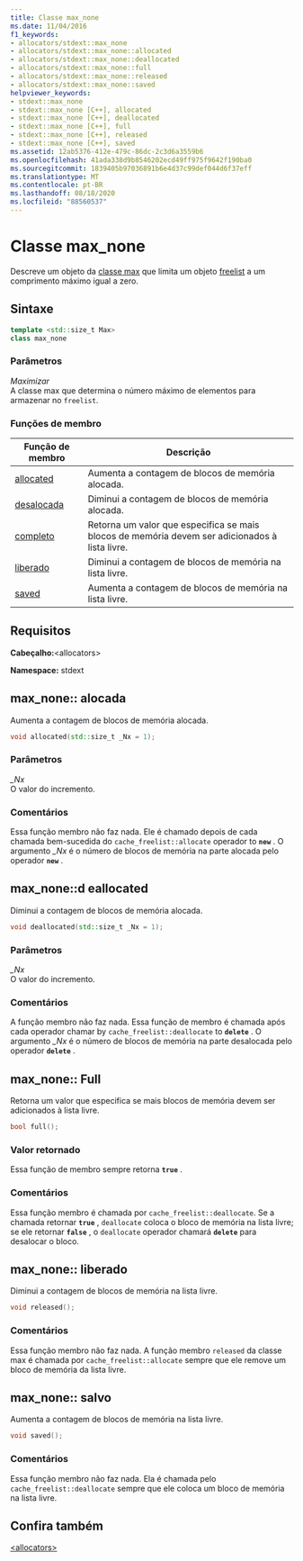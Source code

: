```yaml
---
title: Classe max_none
ms.date: 11/04/2016
f1_keywords:
- allocators/stdext::max_none
- allocators/stdext::max_none::allocated
- allocators/stdext::max_none::deallocated
- allocators/stdext::max_none::full
- allocators/stdext::max_none::released
- allocators/stdext::max_none::saved
helpviewer_keywords:
- stdext::max_none
- stdext::max_none [C++], allocated
- stdext::max_none [C++], deallocated
- stdext::max_none [C++], full
- stdext::max_none [C++], released
- stdext::max_none [C++], saved
ms.assetid: 12ab5376-412e-479c-86dc-2c3d6a3559b6
ms.openlocfilehash: 41ada338d9b8546202ecd49ff975f9642f190ba0
ms.sourcegitcommit: 1839405b97036891b6e4d37c99def044d6f37eff
ms.translationtype: MT
ms.contentlocale: pt-BR
ms.lasthandoff: 08/18/2020
ms.locfileid: "88560537"
---
```

# <a name="max_none-class"></a>Classe max_none

Descreve um objeto da [classe max](../standard-library/allocators-header.md) que limita um objeto [freelist](../standard-library/freelist-class.md) a um comprimento máximo igual a zero.

## <a name="syntax"></a>Sintaxe

```cpp
template <std::size_t Max>
class max_none
```

### <a name="parameters"></a>Parâmetros

*Maximizar*\
A classe max que determina o número máximo de elementos para armazenar no `freelist`.

### <a name="member-functions"></a>Funções de membro

|Função de membro|Descrição|
|-|-|
|[allocated](#allocated)|Aumenta a contagem de blocos de memória alocada.|
|[desalocada](#deallocated)|Diminui a contagem de blocos de memória alocada.|
|[completo](#full)|Retorna um valor que especifica se mais blocos de memória devem ser adicionados à lista livre.|
|[liberado](#released)|Diminui a contagem de blocos de memória na lista livre.|
|[saved](#saved)|Aumenta a contagem de blocos de memória na lista livre.|

## <a name="requirements"></a>Requisitos

**Cabeçalho:**\<allocators>

**Namespace:** stdext

## <a name="max_noneallocated"></a><a name="allocated"></a> max_none:: alocada

Aumenta a contagem de blocos de memória alocada.

```cpp
void allocated(std::size_t _Nx = 1);
```

### <a name="parameters"></a>Parâmetros

*_Nx*\
O valor do incremento.

### <a name="remarks"></a>Comentários

Essa função membro não faz nada. Ele é chamado depois de cada chamada bem-sucedida do `cache_freelist::allocate` operador to **`new`** . O argumento *_Nx* é o número de blocos de memória na parte alocada pelo operador **`new`** .

## <a name="max_nonedeallocated"></a><a name="deallocated"></a> max_none::d eallocated

Diminui a contagem de blocos de memória alocada.

```cpp
void deallocated(std::size_t _Nx = 1);
```

### <a name="parameters"></a>Parâmetros

*_Nx*\
O valor do incremento.

### <a name="remarks"></a>Comentários

A função membro não faz nada. Essa função de membro é chamada após cada operador chamar by `cache_freelist::deallocate` to **`delete`** . O argumento *_Nx* é o número de blocos de memória na parte desalocada pelo operador **`delete`** .

## <a name="max_nonefull"></a><a name="full"></a> max_none:: Full

Retorna um valor que especifica se mais blocos de memória devem ser adicionados à lista livre.

```cpp
bool full();
```

### <a name="return-value"></a>Valor retornado

Essa função de membro sempre retorna **`true`** .

### <a name="remarks"></a>Comentários

Essa função membro é chamada por `cache_freelist::deallocate`. Se a chamada retornar **`true`** , `deallocate` coloca o bloco de memória na lista livre; se ele retornar **`false`** , o `deallocate` operador chamará **`delete`** para desalocar o bloco.

## <a name="max_nonereleased"></a><a name="released"></a> max_none:: liberado

Diminui a contagem de blocos de memória na lista livre.

```cpp
void released();
```

### <a name="remarks"></a>Comentários

Essa função membro não faz nada. A função membro `released` da classe max é chamada por `cache_freelist::allocate` sempre que ele remove um bloco de memória da lista livre.

## <a name="max_nonesaved"></a><a name="saved"></a> max_none:: salvo

Aumenta a contagem de blocos de memória na lista livre.

```cpp
void saved();
```

### <a name="remarks"></a>Comentários

Essa função membro não faz nada. Ela é chamada pelo `cache_freelist::deallocate` sempre que ele coloca um bloco de memória na lista livre.

## <a name="see-also"></a>Confira também

[\<allocators>](../standard-library/allocators-header.md)
